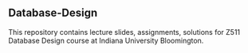 ## Database-Design

This repository contains lecture slides, assignments, solutions for Z511 Database Design course at Indiana University Bloomington. 

